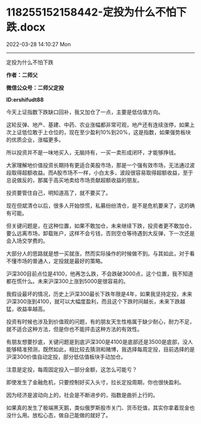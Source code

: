# 118255152158442-定投为什么不怕下跌.docx

2022-03-28 14:10:27 Mon

----

定投为什么不怕下跌

__作者：二师父__

__微信公众号：二师父定投__

__ID:ershifudt88__

今天上证指数下跌缺口回补，我又加仓了一点，主要是低估值方向。

这轮反弹、地产、基建、中药、农业涨幅都非常可观，地产还有连续涨停，如果上次上证低位敢于上仓位的，现在至少盈利10%到20%，这是指数，如果强势板块的优质企业，涨幅更多。

所以投资并不是一味地买入，无脑持有，一买一卖形成闭环，才能够挣钱。

大家理解地价值投资长期持有更适合美股市场，那是一个强有效市场，无法通过波段取得超额收益。而A股市场不一样，小白太多，波段很容易取得超额收益，至于总说做反的，那属于高买地卖给市场贡献超额收益的朋友。

投资要管住自己，明知道高了，就不要买了。

现在但斌清仓以后，很多人开始惊慌，私募纷纷清仓，是不是危机要来了，这的确有可能。

但关键问题是，在这种位置，如果不敢加仓，未来继续下跌，投资者更不敢加仓，要么远离市场，卸载账户，这样不会亏钱，否则空仓等待遇到大反弹，下一次还是会入场交学费的。

大部分人的思路就是想一买就涨，然而实际操作的时候做不到。与其如此，对于看不懂市场的普通人，定投就是最好的策略。

沪深300目前点位是4100，他再怎么跌，不会跌破3000点，这个位置，我不知道都在慌什么。未来沪深300上涨到5000是很容易的。

我假设最坏的情况，历史上沪深300最长下跌年限是4年，如果我坚持定投，未来沪深300涨到4100，就可以大幅度盈利，而且这个下跌时间越长，未来下跌越猛，收益率越高。

投资有时候也涉及到价值观的问题，有的朋友天生性格属于缺少耐心，耐力不足，就不适合这种方法，但是你也不能抨击这种方法的有效性。

有朋友想要抄底，关键问题是到底沪深300是4100是底部还是3500是底部，没人能够精准预测，既然如此，相比较去猜测和赌博，我选择每周定投，目前选择的是沪深300价值自动定投，部分低估值板块手动加仓。

注意是定投，每周固定投入一部分金额，这怎么可能亏？

即使发生了金融危机，只要控制好买入头寸，拉长定投周期，你也很快盈利。

因为经济是波动向上的，社会是不断进步的，指数是曲折上行的。

如果真的发生了极端黑天鹅，类似俄罗斯股市关门、货币贬值，其实你拿着现金也没什么用。放松心态，做自己能做的就好了。

